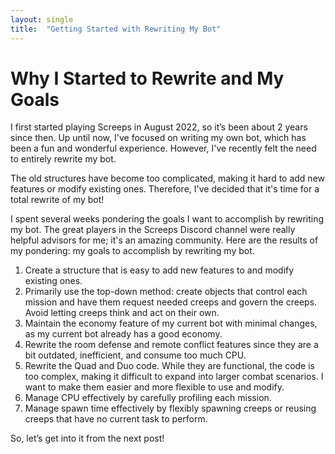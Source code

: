 ```yaml
---
layout: single
title:  "Getting Started with Rewriting My Bot"
---
```


# Why I Started to Rewrite and My Goals

I first started playing Screeps in August 2022, so it’s been about 2 years since then. Up until now, I've focused on writing my own bot, which has been a fun and wonderful experience. However, I've recently felt the need to entirely rewrite my bot.

The old structures have become too complicated, making it hard to add new features or modify existing ones. Therefore, I've decided that it's time for a total rewrite of my bot!

I spent several weeks pondering the goals I want to accomplish by rewriting my bot. The great players in the Screeps Discord channel were really helpful advisors for me; it's an amazing community. Here are the results of my pondering: my goals to accomplish by rewriting my bot.

1. Create a structure that is easy to add new features to and modify existing ones.
2. Primarily use the top-down method: create objects that control each mission and have them request needed creeps and govern the creeps. Avoid letting creeps think and act on their own.
3. Maintain the economy feature of my current bot with minimal changes, as my current bot already has a good economy.
4. Rewrite the room defense and remote conflict features since they are a bit outdated, inefficient, and consume too much CPU.
5. Rewrite the Quad and Duo code. While they are functional, the code is too complex, making it difficult to expand into larger combat scenarios. I want to make them easier and more flexible to use and modify.
6. Manage CPU effectively by carefully profiling each mission.
7. Manage spawn time effectively by flexibly spawning creeps or reusing creeps that have no current task to perform.

So, let’s get into it from the next post!
